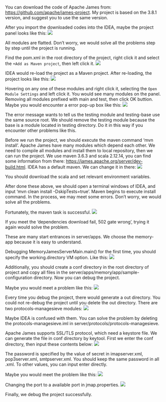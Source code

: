 You can download the code of Apache James from: https://github.com/apache/james-project. My project is based on the 3.8.1 version, and suggest you to use the same version.

After you import the downloaded codes into the IDEA, maybe the project panel looks like this:
![](../images/1.png)

All modules are flatted. Don’t worry, we would solve all the problems step by step until the project is running.

Find the pom.xml in the root directory of the project, right click it and select the `+Add as Maven project`, then left click it.
![](../images/2.png)

IDEA would re-load the project as a Maven project. After re-loading, the project looks like this:
![](../images/3.png)

Hovering on any one of these modules and right click it, selecting the `Open Module Settings` and left click it. You would see many modules on the panel. Removing all modules prefixed with main and test, then click OK buttion. Maybe you would encounter a error pop-up box like this:
![](../images/4.png)

The error message wants to tell us the testing module and testing-base use the same source root. We should remove the testing module because the base is a module located in testing directory. Do it in this way if you encounter other problems like this.

Before we run the project, we should execute the maven command ‘mvn install’. Apache James have many modules which depend each other. We need to compile all modules and install them to local repository, then we can run the project. We use maven 3.6.3 and scala 2.12.14, you can find some information from there: https://james.apache.org/server/dev-build.html. IDEA has a default maven. We can change it in there:
![](../images/5.png)

You should download the scala and set relevant environment variables.

After done these above, we should open a terminal windows of IDEA, and input ‘mvn clean install -DskipTests=true’. Maven begins to execute install command. In the process, we may meet some errors. Don’t worry, we would solve all the problems.

Fortunately, the maven task is successful.
![](../images/6.png)

If you meet the ‘dependencies download fail, 502 gate wrong’, trying it again would solve the problem.

These are many start entrances in server/apps. We choose the memory-app because it is easy to understand.

Debugging MemoryJamesServerMain.main() for the first time, you should specify the working.directory VM option. Like this:
![](../images/7.png)

Additionally, you should create a conf directory in the root directory of project and copy all files in the server/apps/memory/app/sample-configuration directory. Now you can debug the project.

Maybe you would meet a problem like this:
![](../images/8.png)

Every time you debug the project, there would generate a out directory. You could not re-debug the project until you delete the out directory. There are two protocols-managesieve modules:
![](../images/9.png)

Maybe IDEA is confused with them. You can solve the problem by deleting the protocols-managesieve.iml in server/protocols/protocols-managesieve.

Apache James supports SSL/TLS protocol, which need a keystore file. We can generate the file in conf directory by keytool. First we enter the conf directory, then input these contents below:
![](../images/10.png)

The password is specified by the value of secret in imapserver.xml, pop3server.xml, smtpserver.xml. You should keep the same password in all .xml. To other values, you can input enter directly.

Maybe you would meet the problem like this:
![](../images/11.png)

Changing the port to a available port in jmap.properties.
![](../images/12.png)

Finally, we debug the project successfully.
